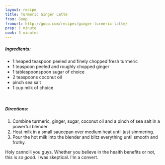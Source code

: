 ```yaml
---
layout: recipe
title: Turmeric Ginger Latte
from: Goop
fromurl: http://goop.com/recipes/ginger-turmeric-latte/
prep: 1 minute
cook: 3 minutes
---
```


##### Ingredients:

* 1 heaped teaspoon peeled and finely chopped fresh turmeric
* 1 teaspoon peeled and roughly chopped ginger
* 1 tablespoonspoon sugar of choice
* 2 teaspoons coconut oil
* pinch sea salt
* 1 cup milk of choice

<br>

##### Directions:

1. Combine turmeric, ginger, sugar, coconut oil and a pinch of
sea salt in a powerful blender.
2. Heat milk in a small saucepan over medium heat until just
simmering.
3. Pour the hot milk into the blender and blitz everything
until smooth and frothy.

Holy cannolli you guys. Whether you believe in the health benefits or
not, this is *so good*. I was skeptical. I'm a convert.

